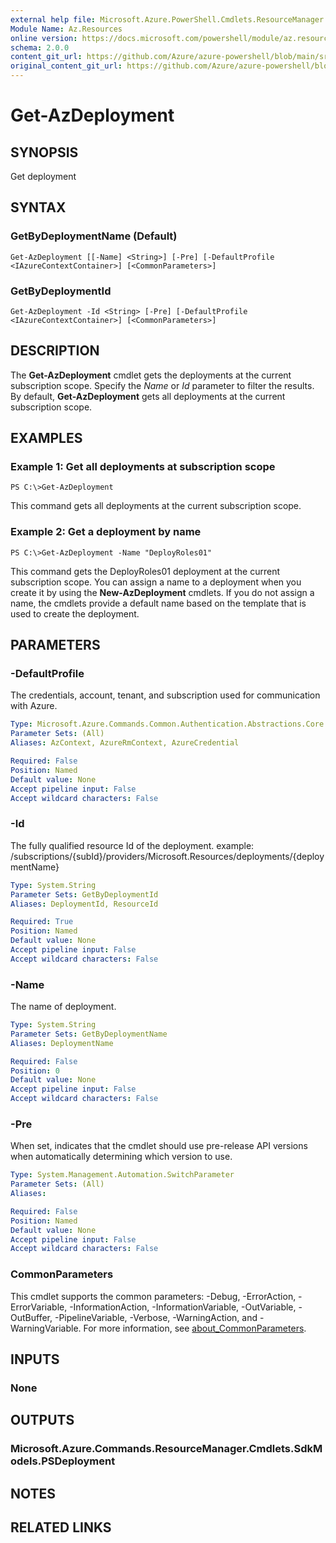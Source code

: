 ```yaml
---
external help file: Microsoft.Azure.PowerShell.Cmdlets.ResourceManager.dll-Help.xml
Module Name: Az.Resources
online version: https://docs.microsoft.com/powershell/module/az.resources/get-azdeployment
schema: 2.0.0
content_git_url: https://github.com/Azure/azure-powershell/blob/main/src/Resources/Resources/help/Get-AzDeployment.md
original_content_git_url: https://github.com/Azure/azure-powershell/blob/main/src/Resources/Resources/help/Get-AzDeployment.md
---
```


# Get-AzDeployment

## SYNOPSIS
Get deployment

## SYNTAX

### GetByDeploymentName (Default)
```
Get-AzDeployment [[-Name] <String>] [-Pre] [-DefaultProfile <IAzureContextContainer>] [<CommonParameters>]
```

### GetByDeploymentId
```
Get-AzDeployment -Id <String> [-Pre] [-DefaultProfile <IAzureContextContainer>] [<CommonParameters>]
```

## DESCRIPTION
The **Get-AzDeployment** cmdlet gets the deployments at the current subscription scope.
Specify the *Name* or *Id* parameter to filter the results.
By default, **Get-AzDeployment** gets all deployments at the current subscription scope.

## EXAMPLES

### Example 1: Get all deployments at subscription scope
```
PS C:\>Get-AzDeployment
```

This command gets all deployments at the current subscription scope.

### Example 2: Get a deployment by name
```
PS C:\>Get-AzDeployment -Name "DeployRoles01"
```

This command gets the DeployRoles01 deployment at the current subscription scope.
You can assign a name to a deployment when you create it by using the **New-AzDeployment** cmdlets.
If you do not assign a name, the cmdlets provide a default name based on the template that is used to create the deployment.

## PARAMETERS

### -DefaultProfile
The credentials, account, tenant, and subscription used for communication with Azure.

```yaml
Type: Microsoft.Azure.Commands.Common.Authentication.Abstractions.Core.IAzureContextContainer
Parameter Sets: (All)
Aliases: AzContext, AzureRmContext, AzureCredential

Required: False
Position: Named
Default value: None
Accept pipeline input: False
Accept wildcard characters: False
```

### -Id
The fully qualified resource Id of the deployment.
example: /subscriptions/{subId}/providers/Microsoft.Resources/deployments/{deploymentName}

```yaml
Type: System.String
Parameter Sets: GetByDeploymentId
Aliases: DeploymentId, ResourceId

Required: True
Position: Named
Default value: None
Accept pipeline input: False
Accept wildcard characters: False
```

### -Name
The name of deployment.

```yaml
Type: System.String
Parameter Sets: GetByDeploymentName
Aliases: DeploymentName

Required: False
Position: 0
Default value: None
Accept pipeline input: False
Accept wildcard characters: False
```

### -Pre
When set, indicates that the cmdlet should use pre-release API versions when automatically determining which version to use.

```yaml
Type: System.Management.Automation.SwitchParameter
Parameter Sets: (All)
Aliases:

Required: False
Position: Named
Default value: None
Accept pipeline input: False
Accept wildcard characters: False
```

### CommonParameters
This cmdlet supports the common parameters: -Debug, -ErrorAction, -ErrorVariable, -InformationAction, -InformationVariable, -OutVariable, -OutBuffer, -PipelineVariable, -Verbose, -WarningAction, and -WarningVariable. For more information, see [about_CommonParameters](http://go.microsoft.com/fwlink/?LinkID=113216).

## INPUTS

### None

## OUTPUTS

### Microsoft.Azure.Commands.ResourceManager.Cmdlets.SdkModels.PSDeployment

## NOTES

## RELATED LINKS
